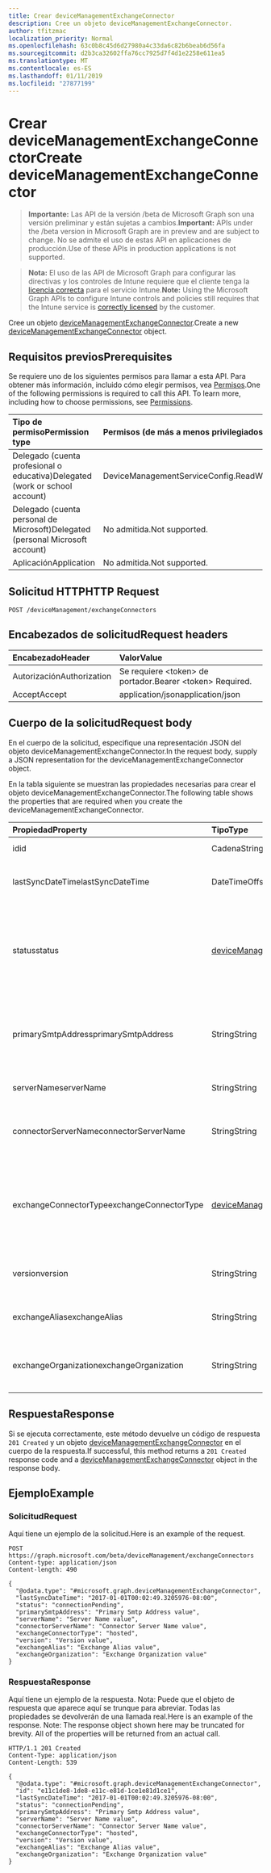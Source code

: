 ```yaml
---
title: Crear deviceManagementExchangeConnector
description: Cree un objeto deviceManagementExchangeConnector.
author: tfitzmac
localization_priority: Normal
ms.openlocfilehash: 63c0b8c45d6d27980a4c33da6c82b6beab6d56fa
ms.sourcegitcommit: d2b3ca32602ffa76cc7925d7f4d1e2258e611ea5
ms.translationtype: MT
ms.contentlocale: es-ES
ms.lasthandoff: 01/11/2019
ms.locfileid: "27877199"
---
```

# <a name="create-devicemanagementexchangeconnector"></a><span data-ttu-id="eeb66-103">Crear deviceManagementExchangeConnector</span><span class="sxs-lookup"><span data-stu-id="eeb66-103">Create deviceManagementExchangeConnector</span></span>

> <span data-ttu-id="eeb66-104">**Importante:** Las API de la versión /beta de Microsoft Graph son una versión preliminar y están sujetas a cambios.</span><span class="sxs-lookup"><span data-stu-id="eeb66-104">**Important:** APIs under the /beta version in Microsoft Graph are in preview and are subject to change.</span></span> <span data-ttu-id="eeb66-105">No se admite el uso de estas API en aplicaciones de producción.</span><span class="sxs-lookup"><span data-stu-id="eeb66-105">Use of these APIs in production applications is not supported.</span></span>

> <span data-ttu-id="eeb66-106">**Nota:** El uso de las API de Microsoft Graph para configurar las directivas y los controles de Intune requiere que el cliente tenga la [licencia correcta](https://go.microsoft.com/fwlink/?linkid=839381) para el servicio Intune.</span><span class="sxs-lookup"><span data-stu-id="eeb66-106">**Note:** Using the Microsoft Graph APIs to configure Intune controls and policies still requires that the Intune service is [correctly licensed](https://go.microsoft.com/fwlink/?linkid=839381) by the customer.</span></span>

<span data-ttu-id="eeb66-107">Cree un objeto [deviceManagementExchangeConnector](../resources/intune-onboarding-devicemanagementexchangeconnector.md).</span><span class="sxs-lookup"><span data-stu-id="eeb66-107">Create a new [deviceManagementExchangeConnector](../resources/intune-onboarding-devicemanagementexchangeconnector.md) object.</span></span>
## <a name="prerequisites"></a><span data-ttu-id="eeb66-108">Requisitos previos</span><span class="sxs-lookup"><span data-stu-id="eeb66-108">Prerequisites</span></span>
<span data-ttu-id="eeb66-p102">Se requiere uno de los siguientes permisos para llamar a esta API. Para obtener más información, incluido cómo elegir permisos, vea [Permisos](/graph/permissions-reference).</span><span class="sxs-lookup"><span data-stu-id="eeb66-p102">One of the following permissions is required to call this API. To learn more, including how to choose permissions, see [Permissions](/graph/permissions-reference).</span></span>

|<span data-ttu-id="eeb66-111">Tipo de permiso</span><span class="sxs-lookup"><span data-stu-id="eeb66-111">Permission type</span></span>|<span data-ttu-id="eeb66-112">Permisos (de más a menos privilegiados)</span><span class="sxs-lookup"><span data-stu-id="eeb66-112">Permissions (from most to least privileged)</span></span>|
|:---|:---|
|<span data-ttu-id="eeb66-113">Delegado (cuenta profesional o educativa)</span><span class="sxs-lookup"><span data-stu-id="eeb66-113">Delegated (work or school account)</span></span>|<span data-ttu-id="eeb66-114">DeviceManagementServiceConfig.ReadWrite.All</span><span class="sxs-lookup"><span data-stu-id="eeb66-114">DeviceManagementServiceConfig.ReadWrite.All</span></span>|
|<span data-ttu-id="eeb66-115">Delegado (cuenta personal de Microsoft)</span><span class="sxs-lookup"><span data-stu-id="eeb66-115">Delegated (personal Microsoft account)</span></span>|<span data-ttu-id="eeb66-116">No admitida.</span><span class="sxs-lookup"><span data-stu-id="eeb66-116">Not supported.</span></span>|
|<span data-ttu-id="eeb66-117">Aplicación</span><span class="sxs-lookup"><span data-stu-id="eeb66-117">Application</span></span>|<span data-ttu-id="eeb66-118">No admitida.</span><span class="sxs-lookup"><span data-stu-id="eeb66-118">Not supported.</span></span>|

## <a name="http-request"></a><span data-ttu-id="eeb66-119">Solicitud HTTP</span><span class="sxs-lookup"><span data-stu-id="eeb66-119">HTTP Request</span></span>
<!-- {
  "blockType": "ignored"
}
-->
``` http
POST /deviceManagement/exchangeConnectors
```

## <a name="request-headers"></a><span data-ttu-id="eeb66-120">Encabezados de solicitud</span><span class="sxs-lookup"><span data-stu-id="eeb66-120">Request headers</span></span>
|<span data-ttu-id="eeb66-121">Encabezado</span><span class="sxs-lookup"><span data-stu-id="eeb66-121">Header</span></span>|<span data-ttu-id="eeb66-122">Valor</span><span class="sxs-lookup"><span data-stu-id="eeb66-122">Value</span></span>|
|:---|:---|
|<span data-ttu-id="eeb66-123">Autorización</span><span class="sxs-lookup"><span data-stu-id="eeb66-123">Authorization</span></span>|<span data-ttu-id="eeb66-124">Se requiere &lt;token&gt; de portador.</span><span class="sxs-lookup"><span data-stu-id="eeb66-124">Bearer &lt;token&gt; Required.</span></span>|
|<span data-ttu-id="eeb66-125">Accept</span><span class="sxs-lookup"><span data-stu-id="eeb66-125">Accept</span></span>|<span data-ttu-id="eeb66-126">application/json</span><span class="sxs-lookup"><span data-stu-id="eeb66-126">application/json</span></span>|

## <a name="request-body"></a><span data-ttu-id="eeb66-127">Cuerpo de la solicitud</span><span class="sxs-lookup"><span data-stu-id="eeb66-127">Request body</span></span>
<span data-ttu-id="eeb66-128">En el cuerpo de la solicitud, especifique una representación JSON del objeto deviceManagementExchangeConnector.</span><span class="sxs-lookup"><span data-stu-id="eeb66-128">In the request body, supply a JSON representation for the deviceManagementExchangeConnector object.</span></span>

<span data-ttu-id="eeb66-129">En la tabla siguiente se muestran las propiedades necesarias para crear el objeto deviceManagementExchangeConnector.</span><span class="sxs-lookup"><span data-stu-id="eeb66-129">The following table shows the properties that are required when you create the deviceManagementExchangeConnector.</span></span>

|<span data-ttu-id="eeb66-130">Propiedad</span><span class="sxs-lookup"><span data-stu-id="eeb66-130">Property</span></span>|<span data-ttu-id="eeb66-131">Tipo</span><span class="sxs-lookup"><span data-stu-id="eeb66-131">Type</span></span>|<span data-ttu-id="eeb66-132">Descripción</span><span class="sxs-lookup"><span data-stu-id="eeb66-132">Description</span></span>|
|:---|:---|:---|
|<span data-ttu-id="eeb66-133">id</span><span class="sxs-lookup"><span data-stu-id="eeb66-133">id</span></span>|<span data-ttu-id="eeb66-134">Cadena</span><span class="sxs-lookup"><span data-stu-id="eeb66-134">String</span></span>|<span data-ttu-id="eeb66-135">Todavía no documentado</span><span class="sxs-lookup"><span data-stu-id="eeb66-135">Not yet documented</span></span>|
|<span data-ttu-id="eeb66-136">lastSyncDateTime</span><span class="sxs-lookup"><span data-stu-id="eeb66-136">lastSyncDateTime</span></span>|<span data-ttu-id="eeb66-137">DateTimeOffset</span><span class="sxs-lookup"><span data-stu-id="eeb66-137">DateTimeOffset</span></span>|<span data-ttu-id="eeb66-138">Última hora de sincronización para Exchange Connector</span><span class="sxs-lookup"><span data-stu-id="eeb66-138">Last sync time for the Exchange Connector</span></span>|
|<span data-ttu-id="eeb66-139">status</span><span class="sxs-lookup"><span data-stu-id="eeb66-139">status</span></span>|[<span data-ttu-id="eeb66-140">deviceManagementExchangeConnectorStatus</span><span class="sxs-lookup"><span data-stu-id="eeb66-140">deviceManagementExchangeConnectorStatus</span></span>](../resources/intune-onboarding-devicemanagementexchangeconnectorstatus.md)|<span data-ttu-id="eeb66-141">Estado del conector de Exchange.</span><span class="sxs-lookup"><span data-stu-id="eeb66-141">Exchange Connector Status.</span></span> <span data-ttu-id="eeb66-142">Los valores posibles son: `none`, `connectionPending`, `connected` y `disconnected`.</span><span class="sxs-lookup"><span data-stu-id="eeb66-142">Possible values are: `none`, `connectionPending`, `connected`, `disconnected`.</span></span>|
|<span data-ttu-id="eeb66-143">primarySmtpAddress</span><span class="sxs-lookup"><span data-stu-id="eeb66-143">primarySmtpAddress</span></span>|<span data-ttu-id="eeb66-144">String</span><span class="sxs-lookup"><span data-stu-id="eeb66-144">String</span></span>|<span data-ttu-id="eeb66-145">Dirección de correo electrónico que se usó para configurar el Exchange Connector de Service To Service.</span><span class="sxs-lookup"><span data-stu-id="eeb66-145">Email address used to configure the Service To Service Exchange Connector.</span></span>|
|<span data-ttu-id="eeb66-146">serverName</span><span class="sxs-lookup"><span data-stu-id="eeb66-146">serverName</span></span>|<span data-ttu-id="eeb66-147">String</span><span class="sxs-lookup"><span data-stu-id="eeb66-147">String</span></span>|<span data-ttu-id="eeb66-148">El nombre del servidor de Exchange.</span><span class="sxs-lookup"><span data-stu-id="eeb66-148">The name of the Exchange server.</span></span>|
|<span data-ttu-id="eeb66-149">connectorServerName</span><span class="sxs-lookup"><span data-stu-id="eeb66-149">connectorServerName</span></span>|<span data-ttu-id="eeb66-150">String</span><span class="sxs-lookup"><span data-stu-id="eeb66-150">String</span></span>|<span data-ttu-id="eeb66-151">El nombre del servidor que hospeda el Exchange Connector.</span><span class="sxs-lookup"><span data-stu-id="eeb66-151">The name of the server hosting the Exchange Connector.</span></span>|
|<span data-ttu-id="eeb66-152">exchangeConnectorType</span><span class="sxs-lookup"><span data-stu-id="eeb66-152">exchangeConnectorType</span></span>|[<span data-ttu-id="eeb66-153">deviceManagementExchangeConnectorType</span><span class="sxs-lookup"><span data-stu-id="eeb66-153">deviceManagementExchangeConnectorType</span></span>](../resources/intune-onboarding-devicemanagementexchangeconnectortype.md)|<span data-ttu-id="eeb66-154">El tipo de Exchange Connector configurado.</span><span class="sxs-lookup"><span data-stu-id="eeb66-154">The type of Exchange Connector Configured.</span></span> <span data-ttu-id="eeb66-155">Los valores posibles son: `onPremises`, `hosted`, `serviceToService` y `dedicated`.</span><span class="sxs-lookup"><span data-stu-id="eeb66-155">Possible values are: `onPremises`, `hosted`, `serviceToService`, `dedicated`.</span></span>|
|<span data-ttu-id="eeb66-156">version</span><span class="sxs-lookup"><span data-stu-id="eeb66-156">version</span></span>|<span data-ttu-id="eeb66-157">String</span><span class="sxs-lookup"><span data-stu-id="eeb66-157">String</span></span>|<span data-ttu-id="eeb66-158">La versión del ExchangeConnectorAgent</span><span class="sxs-lookup"><span data-stu-id="eeb66-158">The version of the ExchangeConnectorAgent</span></span>|
|<span data-ttu-id="eeb66-159">exchangeAlias</span><span class="sxs-lookup"><span data-stu-id="eeb66-159">exchangeAlias</span></span>|<span data-ttu-id="eeb66-160">String</span><span class="sxs-lookup"><span data-stu-id="eeb66-160">String</span></span>|<span data-ttu-id="eeb66-161">Un alias asignado al servidor de Exchange</span><span class="sxs-lookup"><span data-stu-id="eeb66-161">An alias assigned to the Exchange server</span></span>|
|<span data-ttu-id="eeb66-162">exchangeOrganization</span><span class="sxs-lookup"><span data-stu-id="eeb66-162">exchangeOrganization</span></span>|<span data-ttu-id="eeb66-163">String</span><span class="sxs-lookup"><span data-stu-id="eeb66-163">String</span></span>|<span data-ttu-id="eeb66-164">Organización de Exchange al servidor de Exchange</span><span class="sxs-lookup"><span data-stu-id="eeb66-164">Exchange Organization to the Exchange server</span></span>|



## <a name="response"></a><span data-ttu-id="eeb66-165">Respuesta</span><span class="sxs-lookup"><span data-stu-id="eeb66-165">Response</span></span>
<span data-ttu-id="eeb66-166">Si se ejecuta correctamente, este método devuelve un código de respuesta `201 Created` y un objeto [deviceManagementExchangeConnector](../resources/intune-onboarding-devicemanagementexchangeconnector.md) en el cuerpo de la respuesta.</span><span class="sxs-lookup"><span data-stu-id="eeb66-166">If successful, this method returns a `201 Created` response code and a [deviceManagementExchangeConnector](../resources/intune-onboarding-devicemanagementexchangeconnector.md) object in the response body.</span></span>

## <a name="example"></a><span data-ttu-id="eeb66-167">Ejemplo</span><span class="sxs-lookup"><span data-stu-id="eeb66-167">Example</span></span>
### <a name="request"></a><span data-ttu-id="eeb66-168">Solicitud</span><span class="sxs-lookup"><span data-stu-id="eeb66-168">Request</span></span>
<span data-ttu-id="eeb66-169">Aquí tiene un ejemplo de la solicitud.</span><span class="sxs-lookup"><span data-stu-id="eeb66-169">Here is an example of the request.</span></span>
``` http
POST https://graph.microsoft.com/beta/deviceManagement/exchangeConnectors
Content-type: application/json
Content-length: 490

{
  "@odata.type": "#microsoft.graph.deviceManagementExchangeConnector",
  "lastSyncDateTime": "2017-01-01T00:02:49.3205976-08:00",
  "status": "connectionPending",
  "primarySmtpAddress": "Primary Smtp Address value",
  "serverName": "Server Name value",
  "connectorServerName": "Connector Server Name value",
  "exchangeConnectorType": "hosted",
  "version": "Version value",
  "exchangeAlias": "Exchange Alias value",
  "exchangeOrganization": "Exchange Organization value"
}
```

### <a name="response"></a><span data-ttu-id="eeb66-170">Respuesta</span><span class="sxs-lookup"><span data-stu-id="eeb66-170">Response</span></span>
<span data-ttu-id="eeb66-p105">Aquí tiene un ejemplo de la respuesta. Nota: Puede que el objeto de respuesta que aparece aquí se trunque para abreviar. Todas las propiedades se devolverán de una llamada real.</span><span class="sxs-lookup"><span data-stu-id="eeb66-p105">Here is an example of the response. Note: The response object shown here may be truncated for brevity. All of the properties will be returned from an actual call.</span></span>
``` http
HTTP/1.1 201 Created
Content-Type: application/json
Content-Length: 539

{
  "@odata.type": "#microsoft.graph.deviceManagementExchangeConnector",
  "id": "e11c1de8-1de8-e11c-e81d-1ce1e81d1ce1",
  "lastSyncDateTime": "2017-01-01T00:02:49.3205976-08:00",
  "status": "connectionPending",
  "primarySmtpAddress": "Primary Smtp Address value",
  "serverName": "Server Name value",
  "connectorServerName": "Connector Server Name value",
  "exchangeConnectorType": "hosted",
  "version": "Version value",
  "exchangeAlias": "Exchange Alias value",
  "exchangeOrganization": "Exchange Organization value"
}
```






